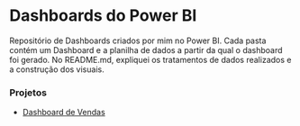 # Dashboards do Power BI
Repositório de Dashboards criados por mim no Power BI. Cada pasta contém um Dashboard e a planilha de dados a partir da qual o dashboard foi gerado. No README.md, expliquei os tratamentos de dados realizados e a construção dos visuais.

### Projetos

- [Dashboard de Vendas](https://github.com/Brubsy/dashboards-powerbi/tree/main/Dashboard%20de%20Vendas)
